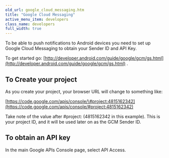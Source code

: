 ```yaml
---
old_url: google_cloud_messaging.htm
title: "Google Cloud Messaging"
active_menu_item: developers
class_name: developers
full_width: true
---
```



To be able to push notifications to Android devices you need to set up Google Cloud Messaging to obtain your Sender ID and API Key.

To get started go: [http://developer.android.com/guide/google/gcm/gs.html](http://developer.android.com/guide/google/gcm/gs.html) .

## To Create your project

As you create your project, your browser URL will change to something like:

[https://code.google.com/apis/console/\#project:4815162342](https://code.google.com/apis/console/#project:4815162342)

Take note of the value after \#project: (4815162342 in this example). This is your project ID, and it will be used later on as the GCM Sender ID.

## To obtain an API key

In the main Google APIs Console page, select API Access.
